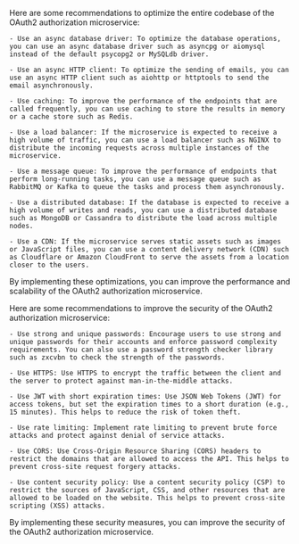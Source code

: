 

Here are some recommendations to optimize the entire codebase of the OAuth2 authorization microservice:

    - Use an async database driver: To optimize the database operations, you can use an async database driver such as asyncpg or aiomysql instead of the default psycopg2 or MySQLdb driver.

    - Use an async HTTP client: To optimize the sending of emails, you can use an async HTTP client such as aiohttp or httptools to send the email asynchronously.

    - Use caching: To improve the performance of the endpoints that are called frequently, you can use caching to store the results in memory or a cache store such as Redis.

    - Use a load balancer: If the microservice is expected to receive a high volume of traffic, you can use a load balancer such as NGINX to distribute the incoming requests across multiple instances of the microservice.

    - Use a message queue: To improve the performance of endpoints that perform long-running tasks, you can use a message queue such as RabbitMQ or Kafka to queue the tasks and process them asynchronously.

    - Use a distributed database: If the database is expected to receive a high volume of writes and reads, you can use a distributed database such as MongoDB or Cassandra to distribute the load across multiple nodes.

    - Use a CDN: If the microservice serves static assets such as images or JavaScript files, you can use a content delivery network (CDN) such as Cloudflare or Amazon CloudFront to serve the assets from a location closer to the users.

By implementing these optimizations, you can improve the performance and scalability of the OAuth2 authorization microservice.


Here are some recommendations to improve the security of the OAuth2 authorization microservice:

    - Use strong and unique passwords: Encourage users to use strong and unique passwords for their accounts and enforce password complexity requirements. You can also use a password strength checker library such as zxcvbn to check the strength of the passwords.

    - Use HTTPS: Use HTTPS to encrypt the traffic between the client and the server to protect against man-in-the-middle attacks.

    - Use JWT with short expiration times: Use JSON Web Tokens (JWT) for access tokens, but set the expiration times to a short duration (e.g., 15 minutes). This helps to reduce the risk of token theft.

    - Use rate limiting: Implement rate limiting to prevent brute force attacks and protect against denial of service attacks.

    - Use CORS: Use Cross-Origin Resource Sharing (CORS) headers to restrict the domains that are allowed to access the API. This helps to prevent cross-site request forgery attacks.

    - Use content security policy: Use a content security policy (CSP) to restrict the sources of JavaScript, CSS, and other resources that are allowed to be loaded on the website. This helps to prevent cross-site scripting (XSS) attacks.

By implementing these security measures, you can improve the security of the OAuth2 authorization microservice.